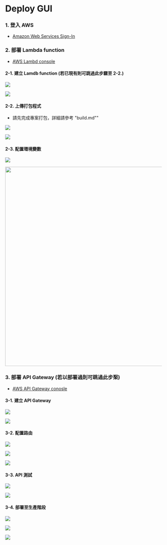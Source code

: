 # Deploy GUI

### 1. 登入 AWS

- [Amazon Web Services Sign-In](https://signin.aws.amazon.com/signin?redirect_uri=https%3A%2F%2Fconsole.aws.amazon.com%2Fconsole%2Fhome%3FhashArgs%3D%2523%26isauthcode%3Dtrue%26nc2%3Dh_ct%26src%3Dheader-signin%26state%3DhashArgsFromTB_ap-southeast-2_dac62d780ef4971b&client_id=arn%3Aaws%3Asignin%3A%3A%3Aconsole%2Fcanvas&forceMobileApp=0&code_challenge=WSY-OdHF8n1beSup0MwLHc8jsVVqTRiGZnFoROFjG7o&code_challenge_method=SHA-256)

### 2. 部署 Lambda function

- [AWS Lambd console](https://ap-northeast-1.console.aws.amazon.com/lambda/home?region=ap-northeast-1#/functions)

#### 2-1. 建立 Lamdb function (若已現有則可跳過此步驟至 2-2.)

![](images/截圖%202023-05-22%20上午11.48.14.png)

![](images/截圖%202023-05-22%20上午11.59.05.png)

#### 2-2. 上傳打包程式

- 請先完成專案打包，詳細請參考 "build.md""

![](images/截圖%202023-05-22%20下午1.04.33.png)

![](images/截圖%202023-05-22%20下午1.11.33.png)

#### 2-3. 配置環境變數

![](images/截圖%202023-05-22%20下午2.12.01.png)

<img src="images/截圖%202023-05-22%20下午2.15.12.png" title="" alt="" width="640">

### 3. 部署 API Gateway (若以部署過則可跳過此步棸)

- [AWS API Gateway conosle](https://ap-northeast-1.console.aws.amazon.com/apigateway/main/apis?region=ap-northeast-1)

#### 3-1. 建立 API Gateway

![](images/截圖%202023-05-22%20下午1.27.11.png)

![](images/截圖%202023-05-22%20下午1.32.17.png)

#### 3-2. 配置路由

![](images/截圖%202023-05-22%20下午1.41.41.png)

![](images/截圖%202023-05-22%20下午1.53.49.png)

![](images/截圖%202023-05-22%20下午1.57.25.png)

#### 3-3. API 測試

![](images/截圖%202023-05-22%20下午2.26.00.png)

![](images/截圖%202023-05-22%20下午2.29.15.png)

#### 3-4. 部署至生產階段

![](images/截圖%202023-05-22%20下午2.33.30.png)

![](images/截圖%202023-05-22%20下午2.35.36.png)

![](images/截圖%202023-05-22%20下午2.38.38.png)